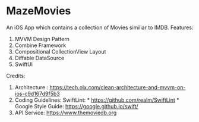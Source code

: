 # MazeMovies
An iOS App which contains a collection of Movies similiar to IMDB.
Features:
  1) MVVM Design Pattern 
  2) Combine Framework
  3) Compositional CollectionView Layout 
  4) Diffable DataSource
  5) SwiftUI
  


Credits:
  1) Architecture : https://tech.olx.com/clean-architecture-and-mvvm-on-ios-c9d167d9f5b3
  2) Coding Guidelines: SwiftLint: 
    * https://github.com/realm/SwiftLint
    * Google Style Guide: https://google.github.io/swift/
  3) API Service: https://www.themoviedb.org
